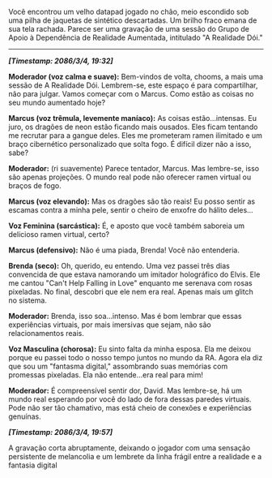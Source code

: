 Você encontrou um velho datapad jogado no chão, meio escondido sob uma pilha de jaquetas de sintético descartadas. Um brilho fraco emana de sua tela rachada. Parece ser uma gravação de uma sessão do Grupo de Apoio à Dependência de Realidade Aumentada, intitulado "A Realidade Dói."

---

**_[Timestamp: 2086/3/4, 19:32]_**

**Moderador (voz calma e suave):** Bem-vindos de volta, chooms, a mais uma sessão de A Realidade Dói. Lembrem-se, este espaço é para compartilhar, não para julgar. Vamos começar com o Marcus. Como estão as coisas no seu mundo aumentado hoje?

**Marcus (voz trêmula, levemente maníaco):** As coisas estão…intensas. Eu juro, os dragões de neon estão ficando mais ousados. Eles ficam tentando me recrutar para a gangue deles. Eles me prometeram ramen ilimitado e um braço cibernético personalizado que solta fogo. É difícil dizer não a isso, sabe?

**Moderador:** (ri suavemente) Parece tentador, Marcus. Mas lembre-se, isso são apenas projeções. O mundo real pode não oferecer ramen virtual ou braços de fogo.

**Marcus (voz elevando):** Mas os dragões são tão reais! Eu posso sentir as escamas contra a minha pele, sentir o cheiro de enxofre do hálito deles…

**Voz Feminina (sarcástica):** É, e aposto que você também saboreia um delicioso ramen virtual, certo?

**Marcus (defensivo):** Não é uma piada, Brenda! Você não entenderia.

**Brenda (seco):** Oh, querido, eu entendo. Uma vez passei três dias convencida de que estava namorando um imitador holográfico do Elvis. Ele me cantou "Can't Help Falling in Love" enquanto me serenava com rosas pixeladas. No final, descobri que ele nem era real. Apenas mais um glitch no sistema.

**Moderador:** Brenda, isso soa…intenso. Mas é bom lembrar que essas experiências virtuais, por mais imersivas que sejam, não são relacionamentos reais.

**Voz Masculina (chorosa):** Eu sinto falta da minha esposa. Ela me deixou porque eu passei todo o nosso tempo juntos no mundo da RA. Agora ela diz que sou um "fantasma digital," assombrando suas memórias com promessas pixeladas. Ela não entende…era real para mim!

**Moderador:** É compreensível sentir dor, David. Mas lembre-se, há um mundo real esperando por você do lado de fora dessas paredes virtuais. Pode não ser tão chamativo, mas está cheio de conexões e experiências genuínas.

**_[Timestamp: 2086/3/4, 19:57]_**

A gravação corta abruptamente, deixando o jogador com uma sensação persistente de melancolia e um lembrete da linha frágil entre a realidade e a fantasia digital
